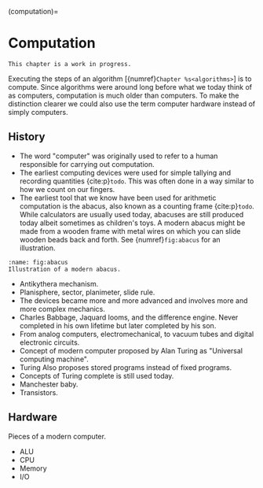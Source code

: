 (computation)=
# Computation

```{warning}
This chapter is a work in progress.
```

Executing the steps of an algorithm [{numref}`Chapter %s<algorithms>`] is to compute.
Since algorithms were around long before what we today think of as computers, computation is much older than computers.
To make the distinction clearer we could also use the term computer hardware instead of simply computers.


## History

- The word "computer" was originally used to refer to a human responsible for carrying out computation.
- The earliest computing devices were used for simple tallying and recording quantities {cite:p}`todo`.
This was often done in a way similar to how we count on our fingers.
- The earliest tool that we know have been used for arithmetic computation is the abacus, also known as a counting frame {cite:p}`todo`.
While calculators are usually used today, abacuses are still produced today albeit sometimes as children's toys.
A modern abacus might be made from a wooden frame with metal wires on which you can slide wooden beads back and forth.
See {numref}`fig:abacus` for an illustration.

```{figure} ../images/abacus.jpg
:name: fig:abacus
Illustration of a modern abacus.
```

- Antikythera mechanism.
- Planisphere, sector, planimeter, slide rule.
- The devices became more and more advanced and involves more and more complex mechanics.
- Charles Babbage, Jaquard looms, and the difference engine. Never completed in his own lifetime but later completed by his son.
- From analog computers, electromechanical, to vacuum tubes and digital electronic circuits.
- Concept of modern computer proposed by Alan Turing as "Universal computing machine".
- Turing Also proposes stored programs instead of fixed programs.
- Concepts of Turing complete is still used today.
- Manchester baby.
- Transistors.


## Hardware

Pieces of a modern computer.

- ALU
- CPU
- Memory
- I/O

